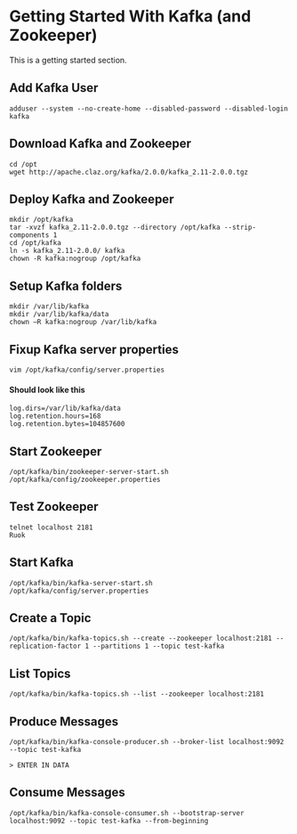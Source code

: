 # Getting Started With Kafka (and Zookeeper)

This is a getting started section.

## Add Kafka User

```
adduser --system --no-create-home --disabled-password --disabled-login kafka
```

## Download Kafka and Zookeeper

```
cd /opt
wget http://apache.claz.org/kafka/2.0.0/kafka_2.11-2.0.0.tgz
```

## Deploy Kafka and Zookeeper

```
mkdir /opt/kafka
tar -xvzf kafka_2.11-2.0.0.tgz --directory /opt/kafka --strip-components 1
cd /opt/kafka
ln -s kafka_2.11-2.0.0/ kafka
chown -R kafka:nogroup /opt/kafka
```

## Setup Kafka folders

```
mkdir /var/lib/kafka
mkdir /var/lib/kafka/data
chown –R kafka:nogroup /var/lib/kafka
```

## Fixup Kafka server properties

```
vim /opt/kafka/config/server.properties
```

#### Should look like this

```
log.dirs=/var/lib/kafka/data
log.retention.hours=168  
log.retention.bytes=104857600
```
## Start Zookeeper

```
/opt/kafka/bin/zookeeper-server-start.sh /opt/kafka/config/zookeeper.properties
```

## Test Zookeeper

```
telnet localhost 2181
Ruok
```

## Start Kafka

```
/opt/kafka/bin/kafka-server-start.sh /opt/kafka/config/server.properties
```

## Create a Topic

```
/opt/kafka/bin/kafka-topics.sh --create --zookeeper localhost:2181 --replication-factor 1 --partitions 1 --topic test-kafka
```

## List Topics

```
/opt/kafka/bin/kafka-topics.sh --list --zookeeper localhost:2181
```

## Produce Messages

```
/opt/kafka/bin/kafka-console-producer.sh --broker-list localhost:9092 --topic test-kafka

> ENTER IN DATA
```

## Consume Messages

```
/opt/kafka/bin/kafka-console-consumer.sh --bootstrap-server localhost:9092 --topic test-kafka --from-beginning
```
